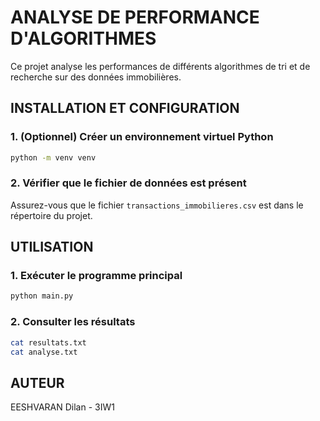 # ANALYSE DE PERFORMANCE D'ALGORITHMES

Ce projet analyse les performances de différents algorithmes de tri et de recherche sur des données immobilières.

## INSTALLATION ET CONFIGURATION

### 1. (Optionnel) Créer un environnement virtuel Python

```bash
python -m venv venv
```

### 2. Vérifier que le fichier de données est présent

Assurez-vous que le fichier `transactions_immobilieres.csv` est dans le répertoire du projet.

## UTILISATION

### 1. Exécuter le programme principal

```bash
python main.py
```

### 2. Consulter les résultats

```bash
cat resultats.txt
cat analyse.txt
```

## AUTEUR

EESHVARAN Dilan - 3IW1
